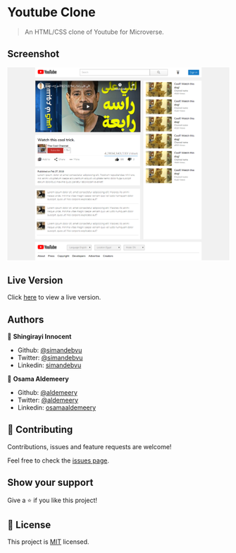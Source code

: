 # Youtube Clone

> An HTML/CSS clone of Youtube for Microverse.

## Screenshot

![screenshot](./images/screenshot.png)

## Live Version

Click [here](https://rawcdn.githack.com/aldemeery/youtube-clone/dfa44ae963999c8c3b543817846dc7f52524a8a2/index.html) to view a live version.

## Authors

👤 **Shingirayi Innocent**

-   Github: [@simandebvu](https://github.com/simandebvu)
-   Twitter: [@simandebvu](https://twitter.com/simandebvu)
-   Linkedin: [simandebvu](https://linkedin.com/in/simandebvu)

👤 **Osama Aldemeery**

-   Github: [@aldemeery](https://github.com/aldemeery)
-   Twitter: [@aldemeery](https://twitter.com/aldemeery)
-   Linkedin: [osamaaldemeery](https://linkedin.com/in/osamaaldemeery)

## 🤝 Contributing

Contributions, issues and feature requests are welcome!

Feel free to check the [issues page](issues/).

## Show your support

Give a ⭐️ if you like this project!

## 📝 License

This project is [MIT](LICENSE) licensed.
